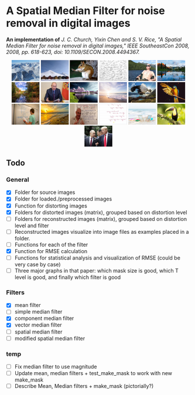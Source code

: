 # A Spatial Median Filter for noise removal in digital images
**An implementation of** *J. C. Church, Yixin Chen and S. V. Rice, "A Spatial Median Filter for noise removal in digital images," IEEE SoutheastCon 2008, 2008, pp. 618-623, doi: 10.1109/SECON.2008.4494367.*

<center>
<a href="./preproc-imgs/1.jpg" title="Sample 1"><img src="./preproc-imgs/1.jpg" width="15%"></a>
<a href="./preproc-imgs/2.jpg" title="Sample 2"><img src="./preproc-imgs/2.jpg" width="15%"></a>
<a href="./preproc-imgs/3.jpg" title="Sample 3"><img src="./preproc-imgs/3.jpg" width="15%"></a>
<a href="./preproc-imgs/4.jpg" title="Sample 4"><img src="./preproc-imgs/4.jpg" width="15%"></a>
<a href="./preproc-imgs/5.jpg" title="Sample 5"><img src="./preproc-imgs/5.jpg" width="15%"></a>
<a href="./preproc-imgs/6.jpg" title="Sample 6"><img src="./preproc-imgs/6.jpg" width="15%"></a>
<a href="./preproc-imgs/7.jpg" title="Sample 7"><img src="./preproc-imgs/7.jpg" width="15%"></a>
<a href="./preproc-imgs/8.jpg" title="Sample 8"><img src="./preproc-imgs/8.jpg" width="15%"></a>
<a href="./preproc-imgs/9.jpg" title="Sample 9"><img src="./preproc-imgs/9.jpg" width="15%"></a>
<a href="./preproc-imgs/10.jpg" title="Sample 10"><img src="./preproc-imgs/10.jpg" width="15%"></a>
<a href="./preproc-imgs/11.jpg" title="Sample 11"><img src="./preproc-imgs/11.jpg" width="15%"></a>
<a href="./preproc-imgs/12.jpg" title="Sample 12"><img src="./preproc-imgs/12.jpg" width="15%"></a>
<a href="./preproc-imgs/13.jpg" title="Sample 13"><img src="./preproc-imgs/13.jpg" width="15%"></a>
<a href="./preproc-imgs/14.jpg" title="Sample 14"><img src="./preproc-imgs/14.jpg" width="15%"></a>
<a href="./preproc-imgs/15.jpg" title="Sample 15"><img src="./preproc-imgs/15.jpg" width="15%"></a>
<a href="./preproc-imgs/16.jpg" title="Sample 16"><img src="./preproc-imgs/16.jpg" width="15%"></a>
<a href="./preproc-imgs/17.jpg" title="Sample 17"><img src="./preproc-imgs/17.jpg" width="15%"></a>
<a href="./preproc-imgs/18.jpg" title="Sample 18"><img src="./preproc-imgs/18.jpg" width="15%"></a>
<a href="./preproc-imgs/19.jpg" title="Sample 19"><img src="./preproc-imgs/19.jpg" width="15%"></a>
</center>

<!-- ## Directory
1. [Original Sample Images](./src-imgs)
2. [Preprocessed Images](./preproc-imgs)
3. Utilities
   1. [Script to standardize source images](./preprocessing.mlx)
   2. [Function to add noise to images](./distort.mlx)
   3. [Script to generate noisy sample images](./make_noisy_imgs.mlx)
   4. [Function to ](./make_mask.mlx) -->

## Todo
### General
- [x] Folder for source images
- [x] Folder for loaded./preprocessed images
- [x] Function for distorting images
- [x] Folders for distorted images (matrix), grouped based on distortion level
- [ ] Folders for reconstructed images (matrix), grouped based on distortion level and filter
- [ ] Reconstructed images visualize into image files as examples placed in a folder.
- [ ] Functions for each of the filter
- [x] Function for RMSE calculation
- [ ] Functions for statistical analysis and visualization of RMSE (could be very case by case)
- [ ] Three major graphs in that paper: which mask size is good, which T level is good, and finally which filter is good

### Filters
- [x] mean filter
- [ ] simple median filter
- [x] component median filter
- [x] vector median filter
- [ ] spatial median filter
- [ ] modified spatial median filter

### temp
- [ ] Fix median filter to use magnitude
- [ ] Update mean, median filters + test_make_mask to work with new make_mask
- [ ] Describe Mean, Median filters + make_mask (pictorially?)